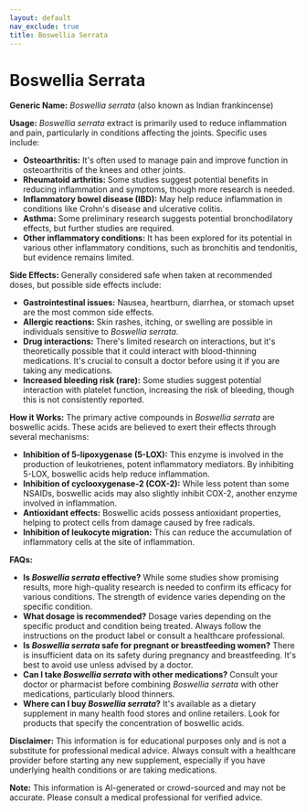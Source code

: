 ```yaml
---
layout: default
nav_exclude: true
title: Boswellia Serrata
---
```


# Boswellia Serrata

**Generic Name:** *Boswellia serrata* (also known as Indian frankincense)


**Usage:**  *Boswellia serrata* extract is primarily used to reduce inflammation and pain, particularly in conditions affecting the joints.  Specific uses include:

* **Osteoarthritis:**  It's often used to manage pain and improve function in osteoarthritis of the knees and other joints.
* **Rheumatoid arthritis:**  Some studies suggest potential benefits in reducing inflammation and symptoms, though more research is needed.
* **Inflammatory bowel disease (IBD):**  May help reduce inflammation in conditions like Crohn's disease and ulcerative colitis.
* **Asthma:** Some preliminary research suggests potential bronchodilatory effects, but further studies are required.
* **Other inflammatory conditions:**  It has been explored for its potential in various other inflammatory conditions, such as bronchitis and tendonitis, but evidence remains limited.


**Side Effects:**  Generally considered safe when taken at recommended doses, but possible side effects include:

* **Gastrointestinal issues:**  Nausea, heartburn, diarrhea, or stomach upset are the most common side effects.
* **Allergic reactions:**  Skin rashes, itching, or swelling are possible in individuals sensitive to *Boswellia serrata*.
* **Drug interactions:**  There's limited research on interactions, but it's theoretically possible that it could interact with blood-thinning medications.  It's crucial to consult a doctor before using it if you are taking any medications.
* **Increased bleeding risk (rare):**  Some studies suggest potential interaction with platelet function, increasing the risk of bleeding, though this is not consistently reported.


**How it Works:** The primary active compounds in *Boswellia serrata* are boswellic acids. These acids are believed to exert their effects through several mechanisms:

* **Inhibition of 5-lipoxygenase (5-LOX):**  This enzyme is involved in the production of leukotrienes, potent inflammatory mediators. By inhibiting 5-LOX, boswellic acids help reduce inflammation.
* **Inhibition of cyclooxygenase-2 (COX-2):**  While less potent than some NSAIDs, boswellic acids may also slightly inhibit COX-2, another enzyme involved in inflammation.
* **Antioxidant effects:**  Boswellic acids possess antioxidant properties, helping to protect cells from damage caused by free radicals.
* **Inhibition of leukocyte migration:** This can reduce the accumulation of inflammatory cells at the site of inflammation.


**FAQs:**

* **Is *Boswellia serrata* effective?**  While some studies show promising results, more high-quality research is needed to confirm its efficacy for various conditions. The strength of evidence varies depending on the specific condition.
* **What dosage is recommended?** Dosage varies depending on the specific product and condition being treated. Always follow the instructions on the product label or consult a healthcare professional.
* **Is *Boswellia serrata* safe for pregnant or breastfeeding women?**  There is insufficient data on its safety during pregnancy and breastfeeding.  It's best to avoid use unless advised by a doctor.
* **Can I take *Boswellia serrata* with other medications?**  Consult your doctor or pharmacist before combining *Boswellia serrata* with other medications, particularly blood thinners.
* **Where can I buy *Boswellia serrata*?**  It's available as a dietary supplement in many health food stores and online retailers.  Look for products that specify the concentration of boswellic acids.


**Disclaimer:** This information is for educational purposes only and is not a substitute for professional medical advice. Always consult with a healthcare provider before starting any new supplement, especially if you have underlying health conditions or are taking medications.


**Note:** This information is AI-generated or crowd-sourced and may not be accurate. Please consult a medical professional for verified advice.